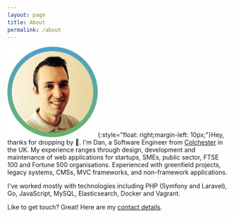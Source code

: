 ```yaml
---
layout: page
title: About
permalink: /about
---
```

![Dan](/assets/images/Dan.jpg){:style="float: right;margin-left: 10px;"}Hey, thanks for dropping by 👋. I'm Dan, a Software Engineer from [Colchester](https://en.wikipedia.org/wiki/Colchester) in the UK. My experience ranges through design, development and maintenance of web applications for startups, SMEs, public sector, FTSE 100 and Fortune 500 organisations. Experienced with greenfield projects, legacy systems, CMSs, MVC frameworks, and non-framework applications.

I've worked mostly with technologies including PHP (Symfony and Laravel), Go, JavaScript, MySQL, Elasticsearch, Docker and Vagrant.

Like to get touch? Great! Here are my [contact details](/contact).
